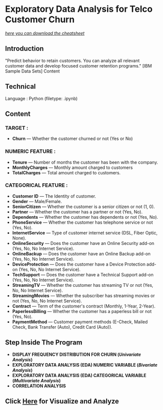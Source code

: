 # Exploratory Data Analysis for Telco Customer Churn

[*here you can download the cheatsheet*](https://www.kaggle.com/blastchar/telco-customer-churn)

## Introduction
"Predict behavior to retain customers. You can analyze all relevant customer data and develop focused customer retention programs." [IBM Sample Data Sets] Content
## Technical
Language : Python (filetype: .ipynb)
## Content
### TARGET :
- **Churn** — Whether the customer churned or not (Yes or No)
### NUMERIC FEATURE :
- **Tenure** — Number of months the customer has been with the company.
- **MonthlyCharges** — Monthly amount charged to customers
- **TotalCharges** — Total amount charged to customers.
### CATEGORICAL FEATURE :
- **Customer ID** — The Identity of customer.
- **Gender** — Male/Female.
- **SeniorCitizen** — Whether the customer is a senior citizen or not (1, 0).
- **Partner** — Whether the customer has a partner or not (Yes, No).
- **Dependents** — Whether the customer has dependents or not (Yes, No).
- **PhoneService** — Whether the customer has telephone service or not (Yes, No).
- **InternetService** — Type of customer internet service (DSL, Fiber Optic, None).
- **OnlineSecurity** — Does the customer have an Online Security add-on (Yes, No, No Internet Service).
- **OnlineBackup** — Does the customer have an Online Backup add-on (Yes, No, No Internet Service).
- **DeviceProtection** — Does the customer have a Device Protection add-on (Yes, No, No Internet Service).
- **TechSupport** — Does the customer have a Technical Support add-on (Yes, No, No Internet Service).
- **StreamingTV** — Whether the customer has streaming TV or not (Yes, No, No Internet Service).
- **StreamingMovies** — Whether the subscriber has streaming movies or not (Yes, No, No Internet Service).
- **Contract** — Term of the customer's contract (Monthly, 1-Year, 2-Year).
- **PaperlessBilling** — Whether the customer has a paperless bill or not (Yes, No).
- **PaymentMethod** — Customer payment methods (E-Check, Mailed Check, Bank Transfer (Auto), Credit Card (Auto)).

## Step Inside The Program
- **DISPLAY FREQUENCY DISTRIBUTION FOR CHURN (*Univariate Analysis*)**
- **EXPLORATORY DATA ANALYSIS (EDA) NUMERIC VARIABLE (*Bivariate Analysis*)**
- **EXPLORATORY DATA ANALYSIS (EDA) CATEGORICAL VARIABLE (*Multivariate Analysis*)**
- **CORRELATION ANALYSIS**

## Click [Here](https://arienugroho050396.github.io/project1.html) for Visualize and Analyze
